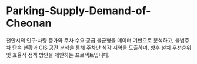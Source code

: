 # Parking-Supply-Demand-of-Cheonan
천안시의 인구·차량 증가와 주차 수요·공급 불균형을 데이터 기반으로 분석하고, 불법주차 단속 현황과 GIS 공간 분석을 통해 주차난 심각 지역을 도출하며, 향후 설치 우선순위 및 효율적 정책 방안을 제안하는 프로젝트입니다.
